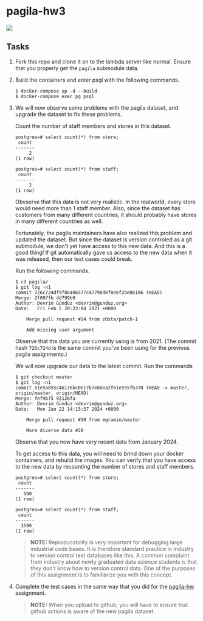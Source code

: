 # pagila-hw3
[![](https://github.com/mmendiratta27/pagila-hw3/workflows/tests/badge.svg)](https://github.com/mmendiratta27/pagila-hw3/actions?query=workflow%3Atests)

## Tasks

1. Fork this repo and clone it on to the lambda server like normal.
    Ensure that you properly get the `pagila` submodule data.

1. Build the containers and enter psql with the following commands.
    ```
    $ docker-compose up -d --build
    $ docker-compose exec pg psql
    ```

1. We will now observe some problems with the pagila dataset,
    and upgrade the dataset to fix these problems.

    Count the number of staff members and stores in this dataset.
    ```
    postgres=# select count(*) from store;
     count
    -------
         2
    (1 row)
    ```
    ```
    postgres=# select count(*) from staff;
     count
    -------
         2
    (1 row)
    ```
    Obvserve that this data is not very realistic.
    In the realworld, every store would need more than 1 staff member.
    Also, since the dataset has customers from many different countries,
    it should probably have stores in many different countries as well.

    Fortunately, the pagila maintainers have also realized this problem and updated the dataset. 
    But since the dataset is version controled as a git submodule,
    we don't yet have access to this new data.
    And this is a good thing!
    If git automatically gave us access to the new data when it was released,
    then our test cases could break.

    Run the following commands.
    ```
    $ cd pagila/
    $ git log -n1
    commit 726c724df9f86406577c47790d6f8e6f2be06186 (HEAD)
    Merge: 2f097fb dd799b9
    Author: Devrim Gündüz <devrim@gunduz.org>
    Date:   Fri Feb 5 20:22:04 2021 +0000

        Merge pull request #14 from zOxta/patch-1

        Add missing user argument
    ```
    Observe that the data you are currently using is from 2021.
    (The commit hash `726c724d` is the same commit you've been using for the previous pagila assignments.)

    We will now upgrade our data to the latest commit.
    Run the commands
    ```
    $ git checkout master
    $ git log -n1
    commit e1e5a855c46176bc0e17b7e8dea2f61e555fb378 (HEAD -> master, origin/master, origin/HEAD)
    Merge: fef9675 93126fa
    Author: Devrim Gündüz <devrim@gunduz.org>
    Date:   Mon Jan 22 14:15:57 2024 +0000

        Merge pull request #30 from mgramin/master

        More diverse data #28
    ```
    Observe that you now have very recent data from January 2024.

    To get access to this data, you will need to brind down your docker containers, and rebuild the images.
    You can verify that you have access to the new data by recounting the number of stores and staff members.
    ```
    postgres=# select count(*) from store;
     count
    -------
       500
    (1 row)
    ```
    ```
    postgres=# select count(*) from staff;
     count
    -------
      1500
    (1 row)
    ```

    > **NOTE:**
    > Reproducability is very important for debugging large industrial code bases.
    > It is therefore standard practice in industry to version control test databases like this.
    > A common complaint from industry about newly graduated data science students is that they don't know how to version control data.
    > One of the purposes of this assignment is to familiarize you with this concept.


1. Complete the test cases in the same way that you did for the [pagila-hw](https://github.com/mikeizbicki/pagila-hw) assignment.

    > **NOTE:**
    > When you upload to github,
    > you will have to ensure that github actions is aware of the new pagila dataset.
